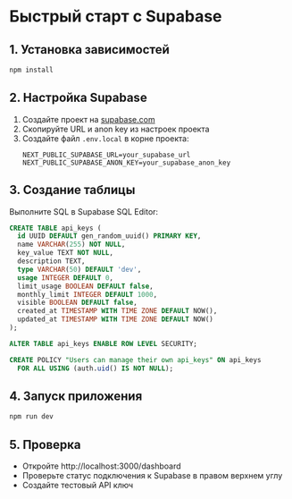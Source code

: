 # Быстрый старт с Supabase

## 1. Установка зависимостей
```bash
npm install
```

## 2. Настройка Supabase

1. Создайте проект на [supabase.com](https://supabase.com)
2. Скопируйте URL и anon key из настроек проекта
3. Создайте файл `.env.local` в корне проекта:
   ```
   NEXT_PUBLIC_SUPABASE_URL=your_supabase_url
   NEXT_PUBLIC_SUPABASE_ANON_KEY=your_supabase_anon_key
   ```

## 3. Создание таблицы

Выполните SQL в Supabase SQL Editor:
```sql
CREATE TABLE api_keys (
  id UUID DEFAULT gen_random_uuid() PRIMARY KEY,
  name VARCHAR(255) NOT NULL,
  key_value TEXT NOT NULL,
  description TEXT,
  type VARCHAR(50) DEFAULT 'dev',
  usage INTEGER DEFAULT 0,
  limit_usage BOOLEAN DEFAULT false,
  monthly_limit INTEGER DEFAULT 1000,
  visible BOOLEAN DEFAULT false,
  created_at TIMESTAMP WITH TIME ZONE DEFAULT NOW(),
  updated_at TIMESTAMP WITH TIME ZONE DEFAULT NOW()
);

ALTER TABLE api_keys ENABLE ROW LEVEL SECURITY;

CREATE POLICY "Users can manage their own api_keys" ON api_keys
  FOR ALL USING (auth.uid() IS NOT NULL);
```

## 4. Запуск приложения
```bash
npm run dev
```

## 5. Проверка

- Откройте http://localhost:3000/dashboard
- Проверьте статус подключения к Supabase в правом верхнем углу
- Создайте тестовый API ключ
